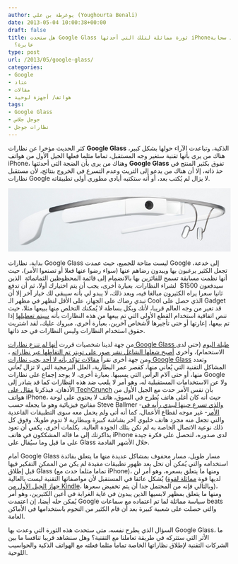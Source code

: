```yaml
---
author: يوغرطة بن علي (Youghourta Benali)
date: 2013-05-04 10:00:38+00:00
draft: false
title: هل ستحدث Google Glass ثورة مماثلة لتلك التي أحدثها iPhone؟ أم أنها مجرد سحابة
  عابرة؟
type: post
url: /2013/05/google-glass/
categories:
- Google
- عتاد
- مقالات
- هواتف/ أجهزة لوحية
tags:
- Google Glass
- جوجل جلاس
- نظارات جوجل
---
```


كثر الحديث مؤخرا عن نظارات **Google Glass** الذكية، وتباعدت الآراء حولها بشكل كبير، هناك من يرى بأنها تقنية ستغير وجه المستقبل، تماما مثلما فعلها الجيل الأول من هواتف iPhone، وهناك من يرى بأن الضجة التي أحدثتها **Google Glass** تفوق بكثير المنتج في حذ ذاته، إلا أن هناك من يدعو إلى التريث وعدم التسرع في الخروج بنتائج، لأن مستقبل نظارات Google لا يزال لم يُكتب بعد، أو أنه ستكتبه أيادي مطوري أولى تطبيقاته.




[![google-glass](google-glass.png)
](google-glass.png)




بداية، نظارات Google Glass ليست متاحة للجميع، حيث عمدت Google إلى خدعة، تجعل الكثير يرغبون بها ويبدون رضاهم عنها (سواء رضوا عنها فعلا أو تصنعوا الأمر)، حيث أنها نظمت مسابقة تسمح للفائزين بها بالانضمام إلى قائمة المحظوظين الثمانمائة  الذين سيدفعون 1500$  لشراء النظارات. بعبارة أخرى، يجب أن يتم اختيارك أولا، ثم أن تدفع ثانيا سعرا يراه الكثيرون مبالغا فيه، وبعد ذلك، لا يبدو لي بأنه سيبقى لك خيار آخر إلا أن تبدي رضاك على الجهاز، على الأقل لتظهر في مظهر الـ Cool الذي حصل على Gadget قد تغير من وجه العالم قريبا، لأنك وبكل بساطة لا يُمكنك التخلص منها ببيعها مثلا، حيث تنص اتفاقية استخدام القطع الأولى التي تم بيعها من هذه النظارات بأنه [سيتم تعطيلها](http://gizmodo.com/5994953/google-bans-selling-or-lending-of-glass) إذا تم بيعها، إعارتها أو حتى تأجيرها لأشخاص آخرين، بعبارة أخرى، مبروك عليك، لقد اشتريت حقوق استخدام النظارات وليس النظارات في حد ذاتها.




من جهة لدينا شخصيات قررت [أنها لم تنزع نظارات Google Glass طيلة اليوم](https://plus.google.com/+Scobleizer/posts/TcaqNeYJWXo) (حتى لدى الاستحمام)، وأخرى [أصبح شغلها الشاغل نشر صور على تويتر تم التقاطها عبر نظاراته](https://twitter.com/loic) ، ومن جهة أخرى نقرأ [مقالات تؤكد بأنه لا أحد يحب نظارات Google Glass](http://www.businessinsider.com/nobody-really-likes-google-glass-2013-5#ixzz2SGKxQkCx) وتعدد المشاكل التقنية التي يُعاني منها، كقصر عمر البطارية، العلل البرمجية التي لا تزال تُعاني منها، أو حتى آلام الرأس التي يسببها. بعبارة أخرى، لا يوجد إجماع على نظارات Google ولا عن الاستخدامات المستقبلية له، وهو أمر لا يلعب ضد هذه النظارات كما قد يتبادر إلى الأذهان، فيذكرنا [مقال على TechCrunch](http://techcrunch.com/2013/05/03/weve-heard-a-similar-reaction-to-google-glass-somewhere-before/) بأن نفس الأمر حدث مع الجيل الأول من هواتف iPhone، حيث أنه كان أغلى هاتف يُطرح في السوق، هاتف لا يحتوي على لوحة مفاتيح فيزيائية وهو ما يجعله حسب Steve Ballmer -[والذي تسرع حينها ليبدي رأيه في الأمر](http://www.youtube.com/watch?feature=player_embedded&v=eywi0h_Y5_U#at=121)- غير موجه لقطاع الأعمال، كما أنه أتى ولم يحمل معه سوى التطبيقات القاعدية والتي تجعل منه مجرد هاتف خليوي آخر بشاشة كبيرة وببطارية لا تدوم طويلا، وفوق كل ذلك نوعية الاتصال الخاصة به لم تكن بتلك الجودة العالية. بكلمات أخرى، يكفي أن تعود بذاكرتك إلى ما قاله المشككون في هاتف iPhone لدى صدوره، لتحصل على فكرة جيدة على ما قيل وما سيُقال على Glass خلال الأشهر القادمة.




أمام Google Glass مسار طويل، مسار محفوف بمشاكل عديدة منها ما يتعلق بفائدة استخدامه والتي يُمكن أن تحل بعد ظهور تطبيقات مفيدة لم يكن من الممكن التفكير فيها قبل إطلاق Glass (تماما مثلما حدث مع iPhone)، ومنها ما يتعلق بسعره، وهو أمر لن يُشكل عائقا في المستقبل لأن مواصفاتها التقنية ليست بالعالية (لديها قوة [مماثلة لقوة جهاز الجيل الأول من Kindle](http://www.businessinsider.com/nobody-really-likes-google-glass-2013-5#ixzz2SGKxQkCx)، وبالتالي فإنه من المحتمل جدا أن يتم تخفيض سعرها)، ومنها ما يتعلق بمظهر لابسيها الذين يبدون في غاية الغرابة في أعين الكثيرين، وهو أمر يُمكن حله أيضا، إن اعتمدت Google سياسة مماثلة لما تم اعتماده مع سماعات beats والتي حصلت على شعبية كبيرة بعد أن قام الكثير من النجوم باستخدامها في الأماكن العامة.




السؤال الذي يطرح نفسه، متى ستحدث هذه الثورة التي وعدت بها Google Glass، ما الأثر التي ستتركه في طريقة تعاملنا مع التقنية؟ وهل سنشاهد قريبا تنافسا ما بين الشركات التقنية لإطلاق نظاراتها الخاصة تماما مثلما فعلته مع الهواتف الذكية والحواسيب اللوحية.
